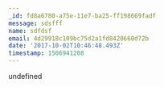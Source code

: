 ```yaml
---
_id: fd8a6780-a75e-11e7-ba25-ff198669fadf
message: sdsfff
name: sdfdsf
email: 4d29918c109bc75d2a1fd8420660d72b
date: '2017-10-02T10:46:48.493Z'
timestamp: 1506941208
---
```

undefined
